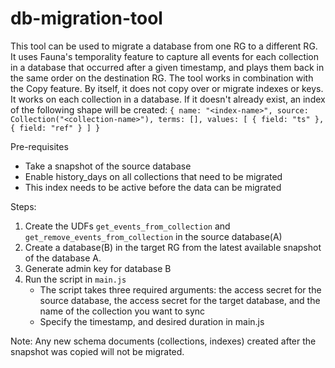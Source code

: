 # db-migration-tool

This tool can be used to migrate a database from one RG to a different RG.
It uses Fauna's temporality feature to capture all events for each collection in a database that occurred after a given timestamp, and plays them back in the same order on the destination RG.
The tool works in combination with the Copy feature. By itself, it does not copy over or migrate indexes or keys.
It works on each collection in a database.
If it doesn't already exist, an index of the following shape will be created:
  `{ name: "<index-name>", source: Collection("<collection-name>"), terms: [], values: [ { field: "ts" }, { field: "ref" } ] }`

Pre-requisites

- Take a snapshot of the source database
- Enable history_days on all collections that need to be migrated
- This index needs to be active before the data can be migrated

Steps:

1. Create the UDFs `get_events_from_collection` and `get_remove_events_from_collection` in the source database(A)
2. Create a database(B) in the target RG from the latest available snapshot of the database A.
3. Generate admin key for database B
4. Run the script in `main.js`
   - The script takes three required arguments: the access secret for the source database, the access secret for the target database, and the name of the collection you want to sync
   - Specify the timestamp, and desired duration in main.js
     
Note: Any new schema documents (collections, indexes) created after the snapshot was copied will not be migrated.
